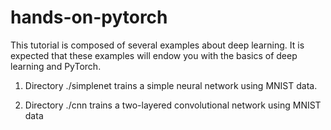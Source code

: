 # hands-on-pytorch

This tutorial is composed of several examples about 
deep learning. It is expected that these examples will
endow you with the basics of deep learning and PyTorch.


1. Directory ./simplenet trains a simple neural network
   using MNIST data.

2. Directory ./cnn trains a two-layered convolutional
   network using MNIST data